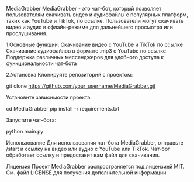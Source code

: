 MediaGrabber
MediaGrabber - это чат-бот, который позволяет пользователям скачивать видео и аудиофайлы с популярных платформ, таких как YouTube и TikTok, по ссылке. Пользователи могут скачивать видео и аудио в офлайн-режиме для дальнейшего просмотра или прослушивания.

1.Основные функции:
Скачивание видео с YouTube и TikTok по ссылке
Скачивание аудиофайлов в формате .mp3 с YouTube по ссылке
Поддержка различных мессенджеров для удобного доступа к функциональности чат-бота

2.Установка
Клонируйте репозиторий с проектом:

git clone https://github.com/your_username/MediaGrabber.git

Установите зависимости проекта:

cd MediaGrabber
pip install -r requirements.txt

Запустите чат-бота:

python main.py

Использование
Для использования чат-бота MediaGrabber, отправьте /start и ссылку на видео или аудио с YouTube или TikTok. Чат-бот обработает ссылку и предоставит вам файл для скачивания.

Лицензия
Проект MediaGrabber распространяется под лицензией MIT. См. файл LICENSE для получения дополнительной информации.
